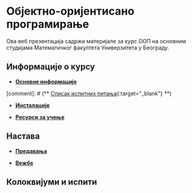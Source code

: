# Објектно-оријентисано програмирање

Ова веб презентација садржи материјале за курс ООП на основним студијама Математичког факултета Универзитета у Београду.

## Информације о курсу

* **[Основне информације](/informacije/README.md)**

[comment]: # (** [Списак испитних питања](/usmeni-ispiti/info/OOPIP2011.pdf){:target="_blank"}  **)

* **[Инсталације](/INSTALACIJE.md)**

* **[Ресурси за учење](/RESURSI-ZA-UCENJE.md)**

## Настава

* **[Предавања](/predavanja/README.md)**

* **[Вежбе](/vezbe/README.md)**

## Колоквијуми и испити